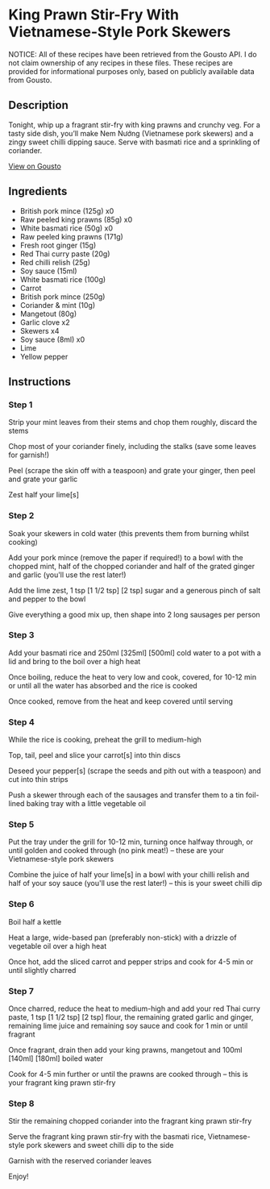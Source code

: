 # King Prawn Stir-Fry With Vietnamese-Style Pork Skewers

NOTICE: All of these recipes have been retrieved from the Gousto API. I do not claim ownership of any recipes in these files. These recipes are provided for informational purposes only, based on publicly available data from Gousto.

## Description

Tonight, whip up a fragrant stir-fry with king prawns and crunchy veg. For a tasty side dish, you’ll make Nem Nướng (Vietnamese pork skewers) and a zingy sweet chilli dipping sauce. Serve with basmati rice and a sprinkling of coriander.


[View on Gousto](https://www.gousto.co.uk/recipes/cookbook/fragrant-king-prawn-stir-fry-and-vietnamese-style-pork-skewers)

## Ingredients

- British pork mince (125g) x0
- Raw peeled king prawns (85g) x0
- White basmati rice (50g) x0
- Raw peeled king prawns (171g)
- Fresh root ginger (15g)
- Red Thai curry paste (20g)
- Red chilli relish (25g)
- Soy sauce (15ml)
- White basmati rice (100g)
- Carrot
- British pork mince (250g)
- Coriander & mint (10g)
- Mangetout (80g)
- Garlic clove x2
- Skewers x4
- Soy sauce (8ml) x0
- Lime
- Yellow pepper

## Instructions


### Step 1

Strip your mint leaves from their stems and chop them roughly, discard the stems

Chop most of your coriander finely, including the stalks (save some leaves for garnish!)

Peel (scrape the skin off with a teaspoon) and grate your ginger, then peel and grate your garlic

Zest half your lime[s]


### Step 2

Soak your skewers in cold water (this prevents them from burning whilst cooking)

Add your pork mince (remove the paper if required!) to a bowl with the chopped mint, half of the chopped coriander and half of the grated ginger and garlic (you'll use the rest later!)

Add the lime zest, 1 tsp <span class="text-purple">[1 1/2 tsp]</span> <span class="text-danger">[2 tsp]</span> sugar and a generous pinch of salt and pepper to the bowl

Give everything a good mix up, then shape into 2 long sausages per person


### Step 3

Add your basmati rice and 250ml <span class="text-purple">[325ml]</span> <span class="text-danger">[500ml]</span> cold water to a pot with a lid and bring to the boil over a high heat

Once boiling, reduce the heat to very low and cook, covered, for 10-12 min or until all the water has absorbed and the rice is cooked

Once cooked, remove from the heat and keep covered until serving


### Step 4

While the rice is cooking, preheat the grill to medium-high

Top, tail, peel and slice your carrot[s] into thin discs

Deseed your pepper[s] (scrape the seeds and pith out with a teaspoon) and cut into thin strips

Push a skewer through each of the sausages and transfer them to a tin foil-lined baking tray with a little vegetable oil


### Step 5

Put the tray under the grill for 10-12 min, turning once halfway through, or until golden and cooked through (no pink meat!) – these are your Vietnamese-style pork skewers

Combine the juice of half your lime[s] in a bowl with your chilli relish and half of your soy sauce (you'll use the rest later!) – this is your sweet chilli dip


### Step 6

Boil half a kettle

Heat a large, wide-based pan (preferably non-stick) with a drizzle of vegetable oil over a high heat

Once hot, add the sliced carrot and pepper strips and cook for 4-5 min or until slightly charred


### Step 7

Once charred, reduce the heat to medium-high and add your red Thai curry paste, 1 tsp <span class="text-purple">[1 1/2 tsp]</span> <span class="text-danger">[2 tsp]</span> flour, the remaining grated garlic and ginger, remaining lime juice and remaining soy sauce and cook for 1 min or until fragrant

Once fragrant, drain then add your king prawns, mangetout and 100ml <span class="text-purple">[140ml]</span> <span class="text-danger">[180ml]</span> boiled water

Cook for 4-5 min further or until the prawns are cooked through – this is your fragrant king prawn stir-fry

### Step 8

Stir the remaining chopped coriander into the fragrant king prawn stir-fry

Serve the fragrant king prawn stir-fry with the basmati rice, Vietnamese-style pork skewers and sweet chilli dip to the side

Garnish with the reserved coriander leaves

Enjoy!


